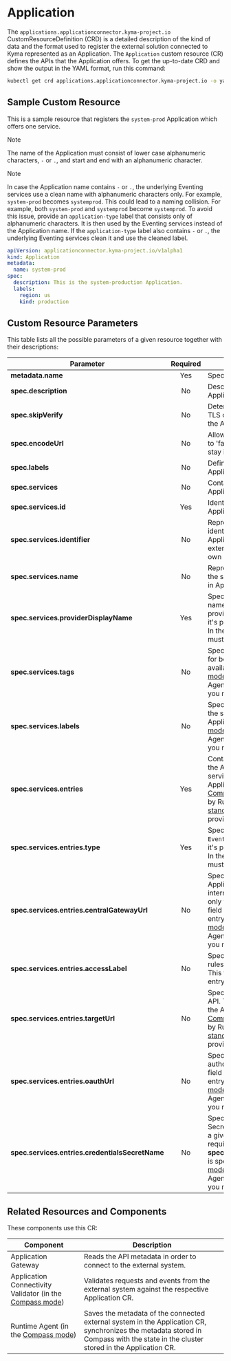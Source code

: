 # Application

The `applications.applicationconnector.kyma-project.io` CustomResourceDefinition (CRD) is a detailed description of the kind of data and the format used to register the external solution connected to Kyma represented as an Application. The `Application` custom resource (CR) defines the APIs that the Application offers. To get the up-to-date CRD and show the output in the YAML format, run this command:

```bash
kubectl get crd applications.applicationconnector.kyma-project.io -o yaml
```

## Sample Custom Resource

This is a sample resource that registers the `system-prod` Application which offers one service.

> [!NOTE]
> The name of the Application must consist of lower case alphanumeric characters, `-` or `.`, and start and end with an alphanumeric character.

> [!NOTE]
> In case the Application name contains `-` or `.`, the underlying Eventing services use a clean name with alphanumeric characters only. For example, `system-prod` becomes `systemprod`. This could lead to a naming collision. For example, both `system-prod` and `systemprod` become `systemprod`.
To avoid this issue, provide an `application-type` label that consists only of alphanumeric characters. It is then used by the Eventing services instead of the Application name. If the `application-type` label also contains `-` or `.`, the underlying Eventing services clean it and use the cleaned label.

```yaml
apiVersion: applicationconnector.kyma-project.io/v1alpha1
kind: Application
metadata:
  name: system-prod
spec:
  description: This is the system-production Application.
  labels:
    region: us
    kind: production
```

## Custom Resource Parameters

This table lists all the possible parameters of a given resource together with their descriptions:

| Parameter   |      Required      |  Description |
|----------|:-------------:|------|
| **metadata.name** | Yes | Specifies the name of the CR. |
| **spec.description** | No | Describes the connected Application.  |
| **spec.skipVerify** | No | Determines whether to skip TLS certificate verification for the Application.  |
| **spec.encodeUrl** | No | Allows for URL encoding. If set to 'false', your URL segments stay intact. |
| **spec.labels** | No | Defines the labels of the Application. |
| **spec.services** | No | Contains all services that the Application provides. |
| **spec.services.id** | Yes | Identifies the service that the Application provides. |
| **spec.services.identifier** | No | Represents an additional identifier unique in the Application scope. Allows the external system to provide its own identifier. |
| **spec.services.name** | No | Represents a unique name of the service. Used for proxying in Application Gateway. |
| **spec.services.providerDisplayName** | Yes | Specifies a human-readable name of the Application service provider. In the [Compass mode](../README.md), it's provided by Runtime Agent. In the [standalone mode](../README.md), you must provide it yourself. |
| **spec.services.tags** | No | Specifies additional tags used for better documentation of the available APIs. In the [Compass mode](../README.md), it's provided by Runtime Agent. In the [standalone mode](../README.md), you must provide it yourself. |
| **spec.services.labels** | No | Specifies additional labels for the service offered by the Application. In the [Compass mode](../README.md), it's provided by Runtime Agent. In the [standalone mode](../README.md), you must provide it yourself. |
| **spec.services.entries** | Yes | Contains the information about the APIs and events that the service offered by the Application provides. In the [Compass mode](../README.md), it's provided by Runtime Agent. In the [standalone mode](../README.md), you must provide it yourself. |
| **spec.services.entries.type** | Yes | Specifies the entry type: `API` or `Events`. In the [Compass mode](../README.md), it's provided by Runtime Agent. In the [standalone mode](../README.md), you must provide it yourself. |
| **spec.services.entries.centralGatewayUrl** | No | Specifies the URL of Application Gateway. An internal address is resolvable only within the cluster. This field is required for the API entry type. In the [Compass mode](../README.md), it's provided by Runtime Agent. In the [standalone mode](../README.md), you must provide it yourself. |
| **spec.services.entries.accessLabel** | No | Specifies the label used in Istio rules in Application Connector. This field is required for the API entry type. |
| **spec.services.entries.targetUrl** |  No | Specifies the URL of a given API. This field is required for the API entry type. In the [Compass mode](../README.md), it's provided by Runtime Agent. In the [standalone mode](../README.md), you must provide it yourself. |
| **spec.services.entries.oauthUrl** | No | Specifies the URL used to authorize with a given API. This field is required for the API entry type. In the [Compass mode](../README.md), it's provided by Runtime Agent. In the [standalone mode](../README.md), you must provide it yourself. |
| **spec.services.entries.credentialsSecretName** | No | Specifies the name of the Secret which allows you to call a given API. This field is required if **spec.services.entries.oauthUrl** is specified. In the [Compass mode](../README.md), it's provided by Runtime Agent. In the [standalone mode](../README.md), you must provide it yourself. |

## Related Resources and Components

These components use this CR:

| Component   |  Description |
|-----------|-------------|
| Application Gateway | Reads the API metadata in order to connect to the external system. | 
| Application Connectivity Validator (in the [Compass mode](../README.md)) | Validates requests and events from the external system against the respective Application CR. |
| Runtime Agent (in the [Compass mode](../README.md)) | Saves the metadata of the connected external system in the Application CR, synchronizes the metadata stored in Compass with the state in the cluster stored in the Application CR. |